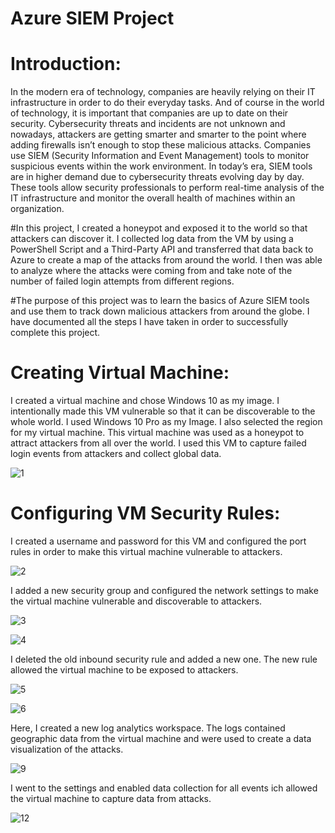 # Azure SIEM Project



# Introduction:


In the modern era of technology, companies are heavily relying on their IT infrastructure in order to do their everyday tasks. And of course in the world of technology, it is important that companies are up to date on their security. Cybersecurity threats and incidents are not unknown and nowadays, attackers are getting smarter and smarter to the point where adding firewalls isn’t enough to stop these malicious attacks. Companies use SIEM (Security Information and Event Management) tools to monitor suspicious events within the work environment. In today’s era, SIEM tools are in higher demand due to cybersecurity threats evolving day by day. These tools allow security professionals to perform real-time analysis of the IT infrastructure and monitor the overall health of machines within an organization.

#In this project, I created a honeypot and exposed it to the world so that attackers can discover it.  I collected log data from the VM by using a PowerShell Script and a Third-Party API and transferred that data back to Azure to create a map of the attacks from around the world. I then was able to analyze where the attacks were coming from and take note of the number of failed login attempts from different regions.

#The purpose of this project was to learn the basics of Azure SIEM tools and use them to track down malicious attackers from around the globe. I have documented all the steps I have taken in order to successfully complete this project.







# Creating Virtual Machine:

I created a virtual machine and chose Windows 10 as my image. I intentionally made this VM vulnerable so that it can be discoverable to the whole world. I used Windows 10 Pro as my Image. I also selected the region for my virtual machine. This virtual machine was used as a honeypot to attract attackers from all over the world. I used this VM to capture failed login events from attackers and collect global data.

![1](https://github.com/obi298/Azure-SIEM-Project/assets/90945162/72d5bfba-542e-480c-8307-f9046a647748)




# Configuring VM Security Rules:

I created a username and password for this VM and configured the port rules in order to make this virtual machine vulnerable to attackers.

![2](https://github.com/obi298/Azure-SIEM-Project/assets/90945162/b7649092-2d43-455b-b0a5-e7d72227cb43)



I added a new security group and configured the network settings to make the virtual machine vulnerable and discoverable to attackers.

![3](https://github.com/obi298/Azure-SIEM-Project/assets/90945162/2af7b607-c5cd-43ac-a0cc-ff04f3608f46)


![4](https://github.com/obi298/Azure-SIEM-Project/assets/90945162/9ce135bf-fa73-445e-a665-0dd08f91a63a)


I deleted the old inbound security rule and added a new one. The new rule allowed the virtual machine to be exposed to attackers. 


![5](https://github.com/obi298/Azure-SIEM-Project/assets/90945162/50a0788e-d3b6-474d-9e40-a526c051b8ed)

![6](https://github.com/obi298/Azure-SIEM-Project/assets/90945162/2f24f0ef-afd9-4ac9-a7dd-f832de90a293)


Here, I created a new log analytics workspace. The logs contained geographic data from the virtual machine and were used to create a data visualization of the attacks.


![9](https://github.com/obi298/Azure-SIEM-Project/assets/90945162/38d0b709-fb87-4121-9306-a61f424f283e)



I went to the settings and enabled data collection for all events ich allowed the virtual machine to capture data from attacks.


![12](https://github.com/obi298/Azure-SIEM-Project/assets/90945162/856033db-ad15-44cb-aabd-11514a9d131a)























